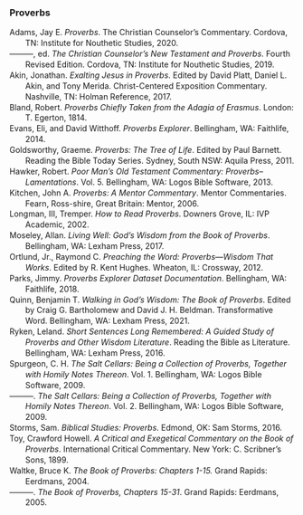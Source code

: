 ### Proverbs

<div class="csl-bib-body" style="line-height: 1.35; margin-left: 2em; text-indent:-2em;">
  <div class="csl-entry">Adams, Jay E. <i>Proverbs</i>. The Christian Counselor’s Commentary. Cordova, TN: Institute for Nouthetic Studies, 2020.</div>
  <span class="Z3988" title="url_ver=Z39.88-2004&amp;ctx_ver=Z39.88-2004&amp;rfr_id=info%3Asid%2Fzotero.org%3A2&amp;rft_val_fmt=info%3Aofi%2Ffmt%3Akev%3Amtx%3Abook&amp;rft.genre=book&amp;rft.btitle=Proverbs&amp;rft.place=Cordova%2C%20TN&amp;rft.publisher=Institute%20for%20Nouthetic%20Studies&amp;rft.series=The%20Christian%20Counselor%E2%80%99s%20Commentary&amp;rft.aufirst=Jay%20E.&amp;rft.aulast=Adams&amp;rft.au=Jay%20E.%20Adams&amp;rft.date=2020"></span>
  <div class="csl-entry">———, ed. <i>The Christian Counselor’s New Testament and Proverbs</i>. Fourth Revised Edition. Cordova, TN: Institute for Nouthetic Studies, 2019.</div>
  <span class="Z3988" title="url_ver=Z39.88-2004&amp;ctx_ver=Z39.88-2004&amp;rfr_id=info%3Asid%2Fzotero.org%3A2&amp;rft_val_fmt=info%3Aofi%2Ffmt%3Akev%3Amtx%3Abook&amp;rft.genre=book&amp;rft.btitle=The%20Christian%20Counselor%E2%80%99s%20New%20Testament%20and%20Proverbs&amp;rft.place=Cordova%2C%20TN&amp;rft.publisher=Institute%20for%20Nouthetic%20Studies&amp;rft.edition=Fourth%20Revised%20Edition&amp;rft.aufirst=Jay%20E.&amp;rft.aulast=Adams&amp;rft.au=Jay%20E.%20Adams&amp;rft.date=2019"></span>
  <div class="csl-entry">Akin, Jonathan. <i>Exalting Jesus in Proverbs</i>. Edited by David Platt, Daniel L. Akin, and Tony Merida. Christ-Centered Exposition Commentary. Nashville, TN: Holman Reference, 2017.</div>
  <span class="Z3988" title="url_ver=Z39.88-2004&amp;ctx_ver=Z39.88-2004&amp;rfr_id=info%3Asid%2Fzotero.org%3A2&amp;rft_val_fmt=info%3Aofi%2Ffmt%3Akev%3Amtx%3Abook&amp;rft.genre=book&amp;rft.btitle=Exalting%20Jesus%20in%20Proverbs&amp;rft.place=Nashville%2C%20TN&amp;rft.publisher=Holman%20Reference&amp;rft.series=Christ-Centered%20Exposition%20Commentary&amp;rft.aufirst=Jonathan&amp;rft.aulast=Akin&amp;rft.au=Jonathan%20Akin&amp;rft.au=David%20Platt&amp;rft.au=Daniel%20L.%20Akin&amp;rft.au=Tony%20Merida&amp;rft.date=2017"></span>
  <div class="csl-entry">Bland, Robert. <i>Proverbs Chiefly Taken from the Adagia of Erasmus</i>. London: T. Egerton, 1814.</div>
  <span class="Z3988" title="url_ver=Z39.88-2004&amp;ctx_ver=Z39.88-2004&amp;rfr_id=info%3Asid%2Fzotero.org%3A2&amp;rft_val_fmt=info%3Aofi%2Ffmt%3Akev%3Amtx%3Abook&amp;rft.genre=book&amp;rft.btitle=Proverbs%20Chiefly%20Taken%20from%20the%20Adagia%20of%20Erasmus&amp;rft.place=London&amp;rft.publisher=T.%20Egerton&amp;rft.aufirst=Robert&amp;rft.aulast=Bland&amp;rft.au=Robert%20Bland&amp;rft.date=1814"></span>
  <div class="csl-entry">Evans, Eli, and David Witthoff. <i>Proverbs Explorer</i>. Bellingham, WA: Faithlife, 2014.</div>
  <span class="Z3988" title="url_ver=Z39.88-2004&amp;ctx_ver=Z39.88-2004&amp;rfr_id=info%3Asid%2Fzotero.org%3A2&amp;rft_val_fmt=info%3Aofi%2Ffmt%3Akev%3Amtx%3Abook&amp;rft.genre=book&amp;rft.btitle=Proverbs%20Explorer&amp;rft.place=Bellingham%2C%20WA&amp;rft.publisher=Faithlife&amp;rft.aufirst=Eli&amp;rft.aulast=Evans&amp;rft.au=Eli%20Evans&amp;rft.au=David%20Witthoff&amp;rft.date=2014"></span>
  <div class="csl-entry">Goldsworthy, Graeme. <i>Proverbs: The Tree of Life</i>. Edited by Paul Barnett. Reading the Bible Today Series. Sydney, South NSW: Aquila Press, 2011.</div>
  <span class="Z3988" title="url_ver=Z39.88-2004&amp;ctx_ver=Z39.88-2004&amp;rfr_id=info%3Asid%2Fzotero.org%3A2&amp;rft_val_fmt=info%3Aofi%2Ffmt%3Akev%3Amtx%3Abook&amp;rft.genre=book&amp;rft.btitle=Proverbs%3A%20The%20Tree%20of%20Life&amp;rft.place=Sydney%2C%20South%20NSW&amp;rft.publisher=Aquila%20Press&amp;rft.series=Reading%20the%20Bible%20Today%20Series&amp;rft.aufirst=Graeme&amp;rft.aulast=Goldsworthy&amp;rft.au=Graeme%20Goldsworthy&amp;rft.au=Paul%20Barnett&amp;rft.date=2011"></span>
  <div class="csl-entry">Hawker, Robert. <i>Poor Man’s Old Testament Commentary: Proverbs–Lamentations</i>. Vol. 5. Bellingham, WA: Logos Bible Software, 2013.</div>
  <span class="Z3988" title="url_ver=Z39.88-2004&amp;ctx_ver=Z39.88-2004&amp;rfr_id=info%3Asid%2Fzotero.org%3A2&amp;rft_val_fmt=info%3Aofi%2Ffmt%3Akev%3Amtx%3Abook&amp;rft.genre=book&amp;rft.btitle=Poor%20Man%E2%80%99s%20Old%20Testament%20Commentary%3A%20Proverbs%E2%80%93Lamentations&amp;rft.place=Bellingham%2C%20WA&amp;rft.publisher=Logos%20Bible%20Software&amp;rft.aufirst=Robert&amp;rft.aulast=Hawker&amp;rft.au=Robert%20Hawker&amp;rft.date=2013"></span>
  <div class="csl-entry">Kitchen, John A. <i>Proverbs: A Mentor Commentary</i>. Mentor Commentaries. Fearn, Ross-shire, Great Britain: Mentor, 2006.</div>
  <span class="Z3988" title="url_ver=Z39.88-2004&amp;ctx_ver=Z39.88-2004&amp;rfr_id=info%3Asid%2Fzotero.org%3A2&amp;rft_val_fmt=info%3Aofi%2Ffmt%3Akev%3Amtx%3Abook&amp;rft.genre=book&amp;rft.btitle=Proverbs%3A%20A%20Mentor%20Commentary&amp;rft.place=Fearn%2C%20Ross-shire%2C%20Great%20Britain&amp;rft.publisher=Mentor&amp;rft.series=Mentor%20Commentaries&amp;rft.aufirst=John%20A.&amp;rft.aulast=Kitchen&amp;rft.au=John%20A.%20Kitchen&amp;rft.date=2006"></span>
  <div class="csl-entry">Longman, III, Tremper. <i>How to Read Proverbs</i>. Downers Grove, IL: IVP Academic, 2002.</div>
  <span class="Z3988" title="url_ver=Z39.88-2004&amp;ctx_ver=Z39.88-2004&amp;rfr_id=info%3Asid%2Fzotero.org%3A2&amp;rft_val_fmt=info%3Aofi%2Ffmt%3Akev%3Amtx%3Abook&amp;rft.genre=book&amp;rft.btitle=How%20to%20Read%20Proverbs&amp;rft.place=Downers%20Grove%2C%20IL&amp;rft.publisher=IVP%20Academic&amp;rft.aufirst=III%2C%20Tremper&amp;rft.aulast=Longman&amp;rft.au=III%2C%20Tremper%20Longman&amp;rft.date=2002"></span>
  <div class="csl-entry">Moseley, Allan. <i>Living Well: God’s Wisdom from the Book of Proverbs</i>. Bellingham, WA: Lexham Press, 2017.</div>
  <span class="Z3988" title="url_ver=Z39.88-2004&amp;ctx_ver=Z39.88-2004&amp;rfr_id=info%3Asid%2Fzotero.org%3A2&amp;rft_val_fmt=info%3Aofi%2Ffmt%3Akev%3Amtx%3Abook&amp;rft.genre=book&amp;rft.btitle=Living%20Well%3A%20God%E2%80%99s%20Wisdom%20from%20the%20Book%20of%20Proverbs&amp;rft.place=Bellingham%2C%20WA&amp;rft.publisher=Lexham%20Press&amp;rft.aufirst=Allan&amp;rft.aulast=Moseley&amp;rft.au=Allan%20Moseley&amp;rft.date=2017"></span>
  <div class="csl-entry">Ortlund, Jr., Raymond C. <i>Preaching the Word: Proverbs—Wisdom That Works</i>. Edited by R. Kent Hughes. Wheaton, IL: Crossway, 2012.</div>
  <span class="Z3988" title="url_ver=Z39.88-2004&amp;ctx_ver=Z39.88-2004&amp;rfr_id=info%3Asid%2Fzotero.org%3A2&amp;rft_val_fmt=info%3Aofi%2Ffmt%3Akev%3Amtx%3Abook&amp;rft.genre=book&amp;rft.btitle=Preaching%20the%20Word%3A%20Proverbs%E2%80%94Wisdom%20that%20Works&amp;rft.place=Wheaton%2C%20IL&amp;rft.publisher=Crossway&amp;rft.aufirst=Jr.%2C%20Raymond%20C.&amp;rft.aulast=Ortlund&amp;rft.au=Jr.%2C%20Raymond%20C.%20Ortlund&amp;rft.au=R.%20Kent%20Hughes&amp;rft.date=2012"></span>
  <div class="csl-entry">Parks, Jimmy. <i>Proverbs Explorer Dataset Documentation</i>. Bellingham, WA: Faithlife, 2018.</div>
  <span class="Z3988" title="url_ver=Z39.88-2004&amp;ctx_ver=Z39.88-2004&amp;rfr_id=info%3Asid%2Fzotero.org%3A2&amp;rft_val_fmt=info%3Aofi%2Ffmt%3Akev%3Amtx%3Abook&amp;rft.genre=book&amp;rft.btitle=Proverbs%20Explorer%20Dataset%20Documentation&amp;rft.place=Bellingham%2C%20WA&amp;rft.publisher=Faithlife&amp;rft.aufirst=Jimmy&amp;rft.aulast=Parks&amp;rft.au=Jimmy%20Parks&amp;rft.date=2018"></span>
  <div class="csl-entry">Quinn, Benjamin T. <i>Walking in God’s Wisdom: The Book of Proverbs</i>. Edited by Craig G. Bartholomew and David J. H. Beldman. Transformative Word. Bellingham, WA: Lexham Press, 2021.</div>
  <span class="Z3988" title="url_ver=Z39.88-2004&amp;ctx_ver=Z39.88-2004&amp;rfr_id=info%3Asid%2Fzotero.org%3A2&amp;rft_val_fmt=info%3Aofi%2Ffmt%3Akev%3Amtx%3Abook&amp;rft.genre=book&amp;rft.btitle=Walking%20in%20God%E2%80%99s%20Wisdom%3A%20The%20Book%20of%20Proverbs&amp;rft.place=Bellingham%2C%20WA&amp;rft.publisher=Lexham%20Press&amp;rft.series=Transformative%20Word&amp;rft.aufirst=Benjamin%20T.&amp;rft.aulast=Quinn&amp;rft.au=Benjamin%20T.%20Quinn&amp;rft.au=Craig%20G.%20Bartholomew&amp;rft.au=David%20J.%20H.%20Beldman&amp;rft.date=2021"></span>
  <div class="csl-entry">Ryken, Leland. <i>Short Sentences Long Remembered: A Guided Study of Proverbs and Other Wisdom Literature</i>. Reading the Bible as Literature. Bellingham, WA: Lexham Press, 2016.</div>
  <span class="Z3988" title="url_ver=Z39.88-2004&amp;ctx_ver=Z39.88-2004&amp;rfr_id=info%3Asid%2Fzotero.org%3A2&amp;rft_val_fmt=info%3Aofi%2Ffmt%3Akev%3Amtx%3Abook&amp;rft.genre=book&amp;rft.btitle=Short%20Sentences%20Long%20Remembered%3A%20A%20Guided%20Study%20of%20Proverbs%20and%20Other%20Wisdom%20Literature&amp;rft.place=Bellingham%2C%20WA&amp;rft.publisher=Lexham%20Press&amp;rft.series=Reading%20the%20Bible%20as%20Literature&amp;rft.aufirst=Leland&amp;rft.aulast=Ryken&amp;rft.au=Leland%20Ryken&amp;rft.date=2016"></span>
  <div class="csl-entry">Spurgeon, C. H. <i>The Salt Cellars: Being a Collection of Proverbs, Together with Homily Notes Thereon</i>. Vol. 1. Bellingham, WA: Logos Bible Software, 2009.</div>
  <span class="Z3988" title="url_ver=Z39.88-2004&amp;ctx_ver=Z39.88-2004&amp;rfr_id=info%3Asid%2Fzotero.org%3A2&amp;rft_val_fmt=info%3Aofi%2Ffmt%3Akev%3Amtx%3Abook&amp;rft.genre=book&amp;rft.btitle=The%20Salt%20Cellars%3A%20Being%20a%20Collection%20of%20Proverbs%2C%20Together%20with%20Homily%20Notes%20Thereon&amp;rft.place=Bellingham%2C%20WA&amp;rft.publisher=Logos%20Bible%20Software&amp;rft.aufirst=C.%20H.&amp;rft.aulast=Spurgeon&amp;rft.au=C.%20H.%20Spurgeon&amp;rft.date=2009"></span>
  <div class="csl-entry">———. <i>The Salt Cellars: Being a Collection of Proverbs, Together with Homily Notes Thereon</i>. Vol. 2. Bellingham, WA: Logos Bible Software, 2009.</div>
  <span class="Z3988" title="url_ver=Z39.88-2004&amp;ctx_ver=Z39.88-2004&amp;rfr_id=info%3Asid%2Fzotero.org%3A2&amp;rft_val_fmt=info%3Aofi%2Ffmt%3Akev%3Amtx%3Abook&amp;rft.genre=book&amp;rft.btitle=The%20Salt%20Cellars%3A%20Being%20a%20Collection%20of%20Proverbs%2C%20Together%20with%20Homily%20Notes%20Thereon&amp;rft.place=Bellingham%2C%20WA&amp;rft.publisher=Logos%20Bible%20Software&amp;rft.aufirst=C.%20H.&amp;rft.aulast=Spurgeon&amp;rft.au=C.%20H.%20Spurgeon&amp;rft.date=2009"></span>
  <div class="csl-entry">Storms, Sam. <i>Biblical Studies: Proverbs</i>. Edmond, OK: Sam Storms, 2016.</div>
  <span class="Z3988" title="url_ver=Z39.88-2004&amp;ctx_ver=Z39.88-2004&amp;rfr_id=info%3Asid%2Fzotero.org%3A2&amp;rft_val_fmt=info%3Aofi%2Ffmt%3Akev%3Amtx%3Abook&amp;rft.genre=book&amp;rft.btitle=Biblical%20Studies%3A%20Proverbs&amp;rft.place=Edmond%2C%20OK&amp;rft.publisher=Sam%20Storms&amp;rft.aufirst=Sam&amp;rft.aulast=Storms&amp;rft.au=Sam%20Storms&amp;rft.date=2016"></span>
  <div class="csl-entry">Toy, Crawford Howell. <i>A Critical and Exegetical Commentary on the Book of Proverbs</i>. International Critical Commentary. New York: C. Scribner’s Sons, 1899.</div>
  <span class="Z3988" title="url_ver=Z39.88-2004&amp;ctx_ver=Z39.88-2004&amp;rfr_id=info%3Asid%2Fzotero.org%3A2&amp;rft_val_fmt=info%3Aofi%2Ffmt%3Akev%3Amtx%3Abook&amp;rft.genre=book&amp;rft.btitle=A%20critical%20and%20exegetical%20commentary%20on%20the%20book%20of%20Proverbs&amp;rft.place=New%20York&amp;rft.publisher=C.%20Scribner%E2%80%99s%20Sons&amp;rft.series=International%20Critical%20Commentary&amp;rft.aufirst=Crawford%20Howell&amp;rft.aulast=Toy&amp;rft.au=Crawford%20Howell%20Toy&amp;rft.date=1899"></span>
  <div class="csl-entry">Waltke, Bruce K. <i>The Book of Proverbs: Chapters 1-15.</i> Grand Rapids: Eerdmans, 2004.</div>
  <span class="Z3988" title="url_ver=Z39.88-2004&amp;ctx_ver=Z39.88-2004&amp;rfr_id=info%3Asid%2Fzotero.org%3A2&amp;rft_id=urn%3Aisbn%3A978-0-8028-2545-2&amp;rft_val_fmt=info%3Aofi%2Ffmt%3Akev%3Amtx%3Abook&amp;rft.genre=book&amp;rft.btitle=The%20book%20of%20proverbs%3A%20chapters%201-15.&amp;rft.place=Grand%20Rapids&amp;rft.publisher=Eerdmans&amp;rft.aufirst=Bruce%20K.&amp;rft.aulast=Waltke&amp;rft.au=Bruce%20K.%20Waltke&amp;rft.date=2004-10-14&amp;rft.tpages=729&amp;rft.isbn=978-0-8028-2545-2&amp;rft.language=English"></span>
  <div class="csl-entry">———. <i>The Book of Proverbs, Chapters 15-31</i>. Grand Rapids: Eerdmans, 2005.</div>
  <span class="Z3988" title="url_ver=Z39.88-2004&amp;ctx_ver=Z39.88-2004&amp;rfr_id=info%3Asid%2Fzotero.org%3A2&amp;rft_id=urn%3Aisbn%3A978-0-8028-2776-0&amp;rft_val_fmt=info%3Aofi%2Ffmt%3Akev%3Amtx%3Abook&amp;rft.genre=book&amp;rft.btitle=The%20book%20of%20proverbs%2C%20chapters%2015-31&amp;rft.place=Grand%20Rapids&amp;rft.publisher=Eerdmans&amp;rft.aufirst=Bruce%20K.&amp;rft.aulast=Waltke&amp;rft.au=Bruce%20K.%20Waltke&amp;rft.date=2005-03-15&amp;rft.tpages=624&amp;rft.isbn=978-0-8028-2776-0&amp;rft.language=English"></span>
</div>